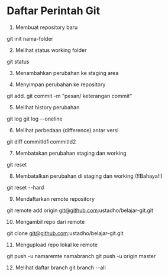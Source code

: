 # Daftar Perintah Git #

1. Membuat repository baru

git init nama-folder

2. Melihat status working folder

git status

3. Menambahkan perubahan ke staging area


4. Menyimpan perubahan ke repository

git add.
git commit -m "pesan/ keterangan commit"

5. Melihat history perubahan

git log
git log --oneline

6. Melihat perbedaan (difference) antar versi

git diff commitId1 commitId2

7. Membatakan perubahan staging dan working

git reset

8. Membatalkan perubahan di staging dan working (!!Bahaya!!)

git reset --hard

9. Mendaftarkan remote repository

git remote add origin git@github.com:ustadho/belajar-git.git

10. Mengambil repo dari remote

git clone git@github.com:ustadho/belajar-git.git

11. Mengupload repo lokal ke remote

git push -u namaremte namabranch
git push -u origin master

12. Melihat daftar branch
    git branch --all
